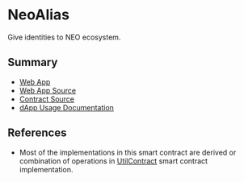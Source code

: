 # NeoAlias

Give identities to NEO ecosystem.

## Summary

* [Web App](http://neoalias.com/)
* [Web App Source](https://github.com/rockacola/neo-alias/tree/develop)
* [Contract Source](https://github.com/rockacola/neo-alias/blob/contracts/contracts/neo-alias.py)
* [dApp Usage Documentation](https://github.com/rockacola/neo-alias/blob/contracts/DAPP_USAGE_README.md)

## References

* Most of the implementations in this smart contract are derived or combination of operations in [UtilContract](https://github.com/rockacola/neo-smart-contract-examples/blob/master/src/contracts/util-contract.py) smart contract implementation.
